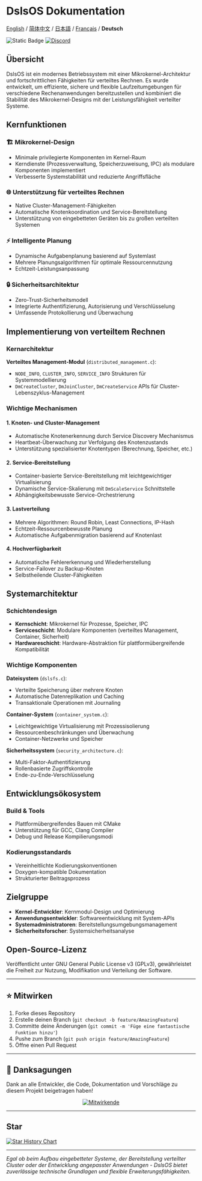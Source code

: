 ﻿# DslsOS Dokumentation

[English](README.md) / [简体中文](README_CN.md) / [日本語](README_JP.md) / [Français](README_FR.md) / **Deutsch**

![Static Badge](https://img.shields.io/badge/License_GPLv3-0?logo=gnu&color=8A2BE2)
[![Discord](https://img.shields.io/discord/1423859793101328386?logo=discord&labelColor=%20%235462eb&logoColor=%20%23f5f5f5&color=%20%235462eb)](https://discord.gg/xz5pEK7XRR)

## Übersicht

DslsOS ist ein modernes Betriebssystem mit einer Mikrokernel-Architektur und fortschrittlichen Fähigkeiten für verteiltes Rechnen. Es wurde entwickelt, um effiziente, sichere und flexible Laufzeitumgebungen für verschiedene Rechenanwendungen bereitzustellen und kombiniert die Stabilität des Mikrokernel-Designs mit der Leistungsfähigkeit verteilter Systeme.

## Kernfunktionen

### 🏗️ Mikrokernel-Design
- Minimale privilegierte Komponenten im Kernel-Raum
- Kerndienste (Prozessverwaltung, Speicherzuweisung, IPC) als modulare Komponenten implementiert
- Verbesserte Systemstabilität und reduzierte Angriffsfläche

### 🌐 Unterstützung für verteiltes Rechnen
- Native Cluster-Management-Fähigkeiten
- Automatische Knotenkoordination und Service-Bereitstellung
- Unterstützung von eingebetteten Geräten bis zu großen verteilten Systemen

### ⚡ Intelligente Planung
- Dynamische Aufgabenplanung basierend auf Systemlast
- Mehrere Planungsalgorithmen für optimale Ressourcennutzung
- Echtzeit-Leistungsanpassung

### 🔒 Sicherheitsarchitektur
- Zero-Trust-Sicherheitsmodell
- Integrierte Authentifizierung, Autorisierung und Verschlüsselung
- Umfassende Protokollierung und Überwachung

## Implementierung von verteiltem Rechnen

### Kernarchitektur

**Verteiltes Management-Modul** (`distributed_management.c`):
- `NODE_INFO`, `CLUSTER_INFO`, `SERVICE_INFO` Strukturen für Systemmodellierung
- `DmCreateCluster`, `DmJoinCluster`, `DmCreateService` APIs für Cluster-Lebenszyklus-Management

### Wichtige Mechanismen

#### 1. Knoten- und Cluster-Management
- Automatische Knotenerkennung durch Service Discovery Mechanismus
- Heartbeat-Überwachung zur Verfolgung des Knotenzustands
- Unterstützung spezialisierter Knotentypen (Berechnung, Speicher, etc.)

#### 2. Service-Bereitstellung
- Container-basierte Service-Bereitstellung mit leichtgewichtiger Virtualisierung
- Dynamische Service-Skalierung mit `DmScaleService` Schnittstelle
- Abhängigkeitsbewusste Service-Orchestrierung

#### 3. Lastverteilung
- Mehrere Algorithmen: Round Robin, Least Connections, IP-Hash
- Echtzeit-Ressourcenbewusste Planung
- Automatische Aufgabenmigration basierend auf Knotenlast

#### 4. Hochverfügbarkeit
- Automatische Fehlererkennung und Wiederherstellung
- Service-Failover zu Backup-Knoten
- Selbstheilende Cluster-Fähigkeiten

## Systemarchitektur

### Schichtendesign
- **Kernschicht**: Mikrokernel für Prozesse, Speicher, IPC
- **Serviceschicht**: Modulare Komponenten (verteiltes Management, Container, Sicherheit)
- **Hardwareschicht**: Hardware-Abstraktion für plattformübergreifende Kompatibilität

### Wichtige Komponenten

**Dateisystem** (`dslsfs.c`):
- Verteilte Speicherung über mehrere Knoten
- Automatische Datenreplikation und Caching
- Transaktionale Operationen mit Journaling

**Container-System** (`container_system.c`):
- Leichtgewichtige Virtualisierung mit Prozessisolierung
- Ressourcenbeschränkungen und Überwachung
- Container-Netzwerke und Speicher

**Sicherheitssystem** (`security_architecture.c`):
- Multi-Faktor-Authentifizierung
- Rollenbasierte Zugriffskontrolle
- Ende-zu-Ende-Verschlüsselung

## Entwicklungsökosystem

### Build & Tools
- Plattformübergreifendes Bauen mit CMake
- Unterstützung für GCC, Clang Compiler
- Debug und Release Kompilierungsmodi

### Kodierungsstandards
- Vereinheitlichte Kodierungskonventionen
- Doxygen-kompatible Dokumentation
- Strukturierter Beitragsprozess

## Zielgruppe

- **Kernel-Entwickler**: Kernmodul-Design und Optimierung
- **Anwendungsentwickler**: Softwareentwicklung mit System-APIs
- **Systemadministratoren**: Bereitstellungsumgebungsmanagement
- **Sicherheitsforscher**: Systemsicherheitsanalyse

## Open-Source-Lizenz

Veröffentlicht unter GNU General Public License v3 (GPLv3), gewährleistet die Freiheit zur Nutzung, Modifikation und Verteilung der Software.

---

## ⭐ Mitwirken

1. Forke dieses Repository
2. Erstelle deinen Branch (`git checkout -b feature/AmazingFeature`)
3. Committe deine Änderungen (`git commit -m 'Füge eine fantastische Funktion hinzu'`)
4. Pushe zum Branch (`git push origin feature/AmazingFeature`)
5. Öffne einen Pull Request

---

## 🌟 Danksagungen

Dank an alle Entwickler, die Code, Dokumentation und Vorschläge zu diesem Projekt beigetragen haben!

<p align="center">
  <a href="https://github.com/DslsDZC/DslsOS/graphs/contributors">
    <img src="https://contrib.rocks/image?repo=DslsDZC/DslsOS" alt="Mitwirkende">
  </a>
</p>

---

## Star

[![Star History Chart](https://api.star-history.com/svg?repos=DslsDZC/DslsOS&type=Date)](https://star-history.com/#DslsDZC/DslsOS&Date)

---

*Egal ob beim Aufbau eingebetteter Systeme, der Bereitstellung verteilter Cluster oder der Entwicklung angepasster Anwendungen - DslsOS bietet zuverlässige technische Grundlagen und flexible Erweiterungsfähigkeiten.*

